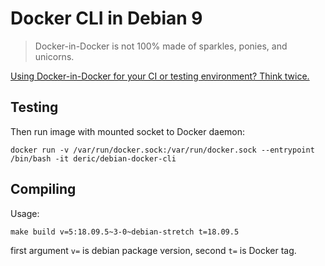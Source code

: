 # Docker CLI in Debian 9

> Docker-in-Docker is not 100% made of sparkles, ponies, and unicorns.

[Using Docker-in-Docker for your CI or testing environment? Think twice.](https://jpetazzo.github.io/2015/09/03/do-not-use-docker-in-docker-for-ci/)

## Testing

Then run image with mounted socket to Docker daemon:
```
docker run -v /var/run/docker.sock:/var/run/docker.sock --entrypoint /bin/bash -it deric/debian-docker-cli
```

## Compiling

Usage:
```
make build v=5:18.09.5~3-0~debian-stretch t=18.09.5
```
first argument `v=` is debian package version, second `t=` is Docker tag.


